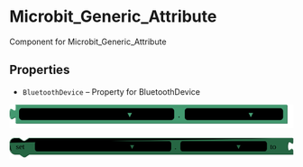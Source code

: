 # Microbit\_Generic\_Attribute

Component for Microbit_Generic_Attribute

## Properties

+ <a name="BluetoothDevice"></a>`BluetoothDevice` – Property for BluetoothDevice


![get Microbit_Generic_Attribute1 BluetoothDevice ](blocks/Microbit_Generic_Attribute.BluetoothDevice_getter.svg)


![set Microbit_Generic_Attribute1 BluetoothDevice  to](blocks/Microbit_Generic_Attribute.BluetoothDevice_setter.svg)


